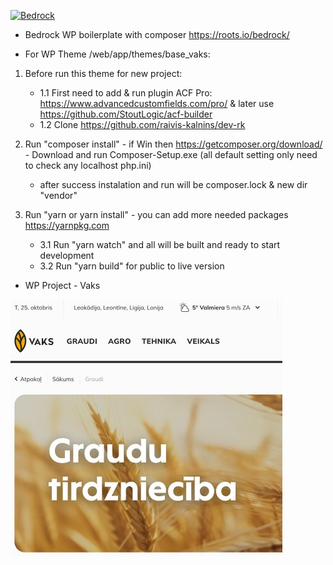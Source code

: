 <a href="https://roots.io/bedrock/" target="_blank"><img alt="Bedrock" src="https://cdn.roots.io/app/uploads/logo-bedrock.svg" height="100"></a>

- Bedrock WP boilerplate with composer https://roots.io/bedrock/

- For WP Theme /web/app/themes/base_vaks:

1. Before run this theme for new project:
    - 1.1 First need to add & run plugin ACF Pro: https://www.advancedcustomfields.com/pro/ & later use https://github.com/StoutLogic/acf-builder
    - 1.2 Clone https://github.com/raivis-kalnins/dev-rk

3. Run "composer install" - if Win then https://getcomposer.org/download/ - Download and run Composer-Setup.exe (all default setting only need to check any localhost php.ini) 
    - after success instalation and run will be composer.lock & new dir "vendor"

3. Run "yarn or yarn install" - you can add more needed packages https://yarnpkg.com
    - 3.1 Run "yarn watch" and all will be built and ready to start development
    - 3.2 Run "yarn build" for public to live version 

- WP Project - Vaks


![Screenshot](./web/app/themes/base_vaks/screenshot.jpg)
